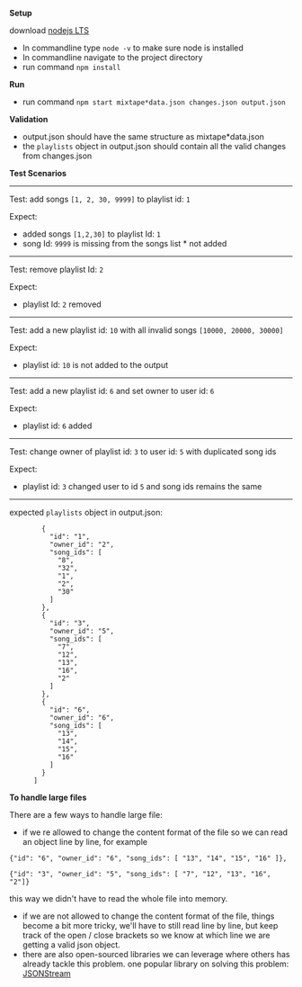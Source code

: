 **Setup**

download
[nodejs LTS](https://nodejs.org/en/)
* In commandline type `node -v` to make sure node is installed
* In commandline navigate to the project directory
* run command `npm install`

**Run**
* run command `npm start mixtape*data.json changes.json output.json`

**Validation**

* output.json should have the same structure as mixtape*data.json
* the `playlists` object in output.json should contain all the valid changes from changes.json

**Test Scenarios**
***
Test: add songs `[1, 2, 30, 9999]` to playlist id: `1`

Expect: 
* added songs `[1,2,30]` to playlist Id: `1` 
* song Id: `9999` is missing from the songs list * not added
***
Test: remove playlist Id: `2`

Expect:
* playlist Id: `2` removed
***
Test: add a new playlist id: `10` with all invalid songs `[10000, 20000, 30000]`

Expect: 
* playlist id: `10` is not added to the output
***

Test: add a new playlist id: `6` and set owner to user id: `6`

Expect:
* playlist id: `6` added

***

Test: change owner of playlist id: `3` to user id: `5` with duplicated song ids

Expect:
* playlist id: `3` changed user to id `5` and song ids remains the same

***
expected `playlists` object in output.json: 
````"playlists": [
        {
          "id": "1",
          "owner_id": "2",
          "song_ids": [
            "8",
            "32",
            "1",
            "2",
            "30"
          ]
        },
        {
          "id": "3",
          "owner_id": "5",
          "song_ids": [
            "7",
            "12",
            "13",
            "16",
            "2"
          ]
        },
        {
          "id": "6",
          "owner_id": "6",
          "song_ids": [
            "13",
            "14",
            "15",
            "16"
          ]
        }
      ]

````

**To handle large files**

There are a few ways to handle large file:
- if we re allowed to change the content format of the file so we can read an object line by line, for example

`{"id": "6", "owner_id": "6", "song_ids": [ "13", "14", "15", "16" ]},`

`{"id": "3", "owner_id": "5", "song_ids": [ "7", "12", "13", "16", "2"]}`

this way we didn't have to read the whole file into memory.

- if we are not allowed to change the content format of the file, things become a bit more tricky, we'll have to still read line by line, but keep track of the open / close brackets so we know at which line we are getting a valid json object.
- there are also open-sourced libraries we can leverage where others has already tackle this problem. one popular library on solving this problem: [JSONStream](https://www.npmjs.com/package/JSONStream)